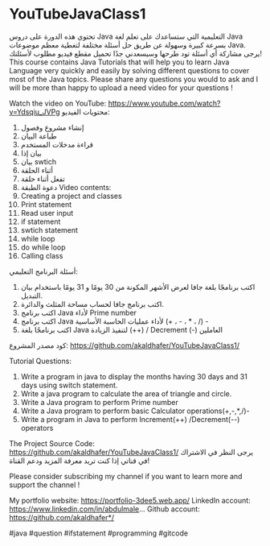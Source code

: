﻿# YouTubeJavaClass1
تحتوي هذه الدورة على دروس Java التعليمية التي ستساعدك على تعلم لغة Java بسرعة كبيرة وسهولة عن طريق حل أسئلة مختلفة لتغطية معظم موضوعات Java. يرجى مشاركة أي أسئلة تود طرحها وسيسعدني جدًا تحميل مقطع فيديو مطلوب لأسئلتك!
This course contains Java Tutorials that will help you to learn Java Language very quickly and easily by solving different questions to cover most of the Java topics.  Please share any questions you would to ask and I will be more than happy to upload a need video for your questions !
 
 Watch the video on YouTube: 
 https://www.youtube.com/watch?v=Ydsqiu_JVPg 
محتويات الفيديو:
1. إنشاء مشروع وفصول
2. طباعة البيان
3. قراءة مدخلات المستخدم
4. بيان إذا
5. بيان swtich
6. أثناء الحلقة
7. تفعل أثناء حلقة
8. دعوة الطبقة
Video contents:  
1. Creating a project and classes
2. Print statement
3. Read user input
4. if statement
5. swtich statement
6. while loop
7. do while loop
8. Calling class

أسئلة البرنامج التعليمي:

1. اكتب برنامجًا بلغة جافا لعرض الأشهر المكونة من 30 يومًا و 31 يومًا باستخدام بيان التبديل.
2. اكتب برنامج جافا لحساب مساحة المثلث والدائرة.
3. اكتب برنامج Java لأداء Prime number
4. اكتب برنامج Java لأداء عمليات الحاسبة الأساسية (+ ، - ، * ، /) -
5. اكتب برنامجًا بلغة Java لتنفيذ الزيادة (++) / Decrement (-)
العاملين

كود مصدر المشروع:
https://github.com/akaldhafer/YouTubeJavaClass1/

Tutorial Questions:

1.  Write a program in java to display the months having 30 days and 31 days using switch statement.
2. Write a java program to calculate the area of triangle and circle.
3. Write a Java program to perform Prime number
4. Write a Java program to perform basic Calculator operations(+,-,*,/)-
5. Write a program in Java to perform Increment(++) /Decrement(--)
operators

The Project Source Code:
https://github.com/akaldhafer/YouTubeJavaClass1/
يرجى النظر في الاشتراك في قناتي إذا كنت تريد معرفة المزيد ودعم القناة!




Please consider subscribing my channel if you want to learn more and support the channel ! 

My portfolio website: https://portfolio-3dee5.web.app/
LinkedIn account: https://www.linkedin.com/in/abdulmale...
Github account: https://github.com/akaldhafer*/


#java #question #ifstatement #programming #gitcode
